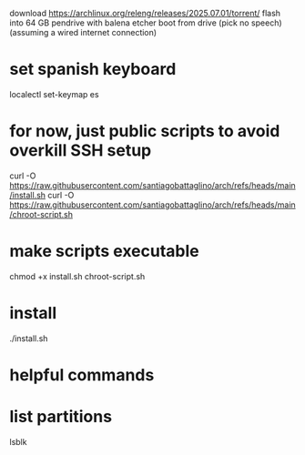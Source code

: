 download https://archlinux.org/releng/releases/2025.07.01/torrent/
flash into 64 GB pendrive with balena etcher
boot from drive (pick no speech) (assuming a wired internet connection)

# set spanish keyboard
localectl set-keymap es

# for now, just public scripts to avoid overkill SSH setup
curl -O https://raw.githubusercontent.com/santiagobattaglino/arch/refs/heads/main/install.sh
curl -O https://raw.githubusercontent.com/santiagobattaglino/arch/refs/heads/main/chroot-script.sh

# make scripts executable
chmod +x install.sh chroot-script.sh

# install
./install.sh

# helpful commands

# list partitions
lsblk